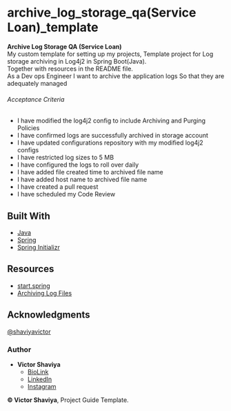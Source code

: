 # archive_log_storage_qa(Service Loan)_template
**Archive Log Storage QA (Service Loan)**      
My custom template for setting up my projects, Template project for Log storage archiving in Log4j2 in Spring Boot(Java).           
Together with resources in the README file.           
As a Dev ops Engineer
I want to archive the application logs
So that they are adequately managed

###### Acceptance Criteria
- I have modified the log4j2 config to include Archiving and Purging Policies
- I have confirmed logs are successfully archived in storage account
- I have updated configurations repository with my modified log4j2 configs
- I have restricted log sizes to 5 MB
- I have configured the logs to roll over daily
- I have added file created time to archived file name
- I have added host name to archived file name
- I have created a pull request
- I have scheduled my Code Review

## Built With

* [Java](https://docs.oracle.com/javase/8/docs/api/)
* [Spring](https://docs.spring.io/spring-framework/docs/current/reference/html/)
* [Spring Initializr](https://start.spring.io/)

## Resources
- [start.spring](https://start.spring.io/#!type=maven-project&language=java&platformVersion=2.7.2&packaging=jar&jvmVersion=1.8&groupId=com.example&artifactId=tast_5_archiving_logs&name=tast_5_archiving_logs&description=Demo%20project%20for%20Spring%20Boot&packageName=com.example.tast_5_archiving_logs&dependencies=web,security,oauth2-client,h2,postgresql,azure-storage)
- [Archiving Log Files](https://stackoverflow.com/q/25868412/17420216)

## Acknowledgments

[@shaviyavictor](https://stackoverflow.com/users/17420216/shaviyavictor?tab=bookmarks)

### Author

* **Victor Shaviya**
    - [BioLink](https://bio.link/shaviya)
    - [LinkedIn](https://www.linkedin.com/in/ShaviyaVictor/)
    - [Instagram](https://www.instagram.com/shaviyavictor/)


**© Victor Shaviya**, Project Guide Template.